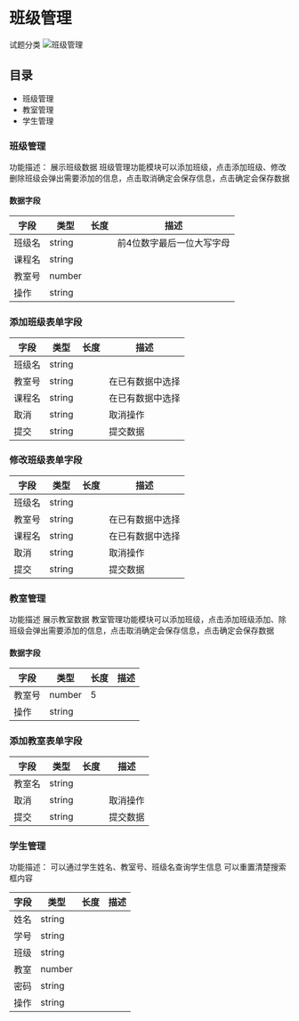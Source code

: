# 班级管理
试题分类
![班级管理](../img/班级管理.png)


## 目录

-   班级管理
-   教室管理
-   学生管理


### 班级管理

功能描述：
展示班级数据
班级管理功能模块可以添加班级，点击添加班级、修改删除班级会弹出需要添加的信息，点击取消确定会保存信息，点击确定会保存数据
#### 数据字段

| 字段     | 类型   | 长度 | 描述                                |
| -------- | ------ | ---- | ----------------------------------- |
| 班级名 | string |      |   前4位数字最后一位大写字母|
| 课程名 | string |      |        |
| 教室号 | number |      |       |
| 操作   | string |      |       |


### 添加班级表单字段

| 字段     | 类型   | 长度 | 描述                                |
| -------- | ------ | ---- | ----------------------------------- |
| 班级名 | string |      |  |
| 教室号 | string |      |   在已有数据中选择     |
| 课程名 |  string|      |    在已有数据中选择   |
| 取消 | string |      |  取消操作     |
| 提交 |  string|      |   提交数据    |
### 修改班级表单字段

| 字段     | 类型   | 长度 | 描述                                |
| -------- | ------ | ---- | ----------------------------------- |
| 班级名 | string |      |  |不可修改
| 教室号 | string |      |   在已有数据中选择     |
| 课程名 |  string|      |    在已有数据中选择   |
| 取消 | string |      |  取消操作     |
| 提交 |  string|      |   提交数据    |





### 教室管理
功能描述
展示教室数据
教室管理功能模块可以添加班级，点击添加班级添加、除班级会弹出需要添加的信息，点击取消确定会保存信息，点击确定会保存数据
#### 数据字段

| 字段     | 类型   | 长度 | 描述                                |
| -------- | ------ | ---- | ----------------------------------- |
| 教室号 | number |   5   |  |
| 操作 | string |      |        |




### 添加教室表单字段

| 字段     | 类型   | 长度 | 描述                                |
| -------- | ------ | ---- | ----------------------------------- |
| 教室名 | string |      |  |
| 取消 | string |      |  取消操作     |
| 提交 |  string|      |   提交数据    |


### 学生管理

功能描述：
可以通过学生姓名、教室号、班级名查询学生信息
可以重置清楚搜索框内容

| 字段     | 类型   | 长度 | 描述                                |
| -------- | ------ | ---- | ----------------------------------- |
| 姓名 | string |      |  |
| 学号 | string |      |        |
| 班级 | string |      |       |
| 教室   | number |      |       |
| 密码   | string |      |       |
| 操作  | string |      |       |